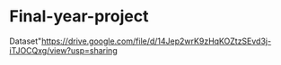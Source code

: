 # Final-year-project
Dataset"https://drive.google.com/file/d/14Jep2wrK9zHqKOZtzSEvd3j-iTJOCQxg/view?usp=sharing
